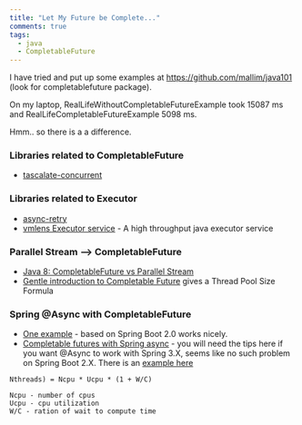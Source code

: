 ```yaml
---
title: "Let My Future be Complete..."
comments: true
tags:
  - java
  - CompletableFuture
---
```


I have tried and put up some examples at https://github.com/mallim/java101 (look for completablefuture package).

On my laptop, RealLifeWithoutCompletableFutureExample took 15087 ms and RealLifeCompletableFutureExample 5098 ms.

Hmm.. so there is a a difference.

<!--more-->

### Libraries related to CompletableFuture 

* [tascalate-concurrent](https://github.com/vsilaev/tascalate-concurrent)

### Libraries related to Executor

* [async-retry](https://github.com/nurkiewicz/async-retry)
* [vmlens Executor service](https://github.com/vmlens/executor-service) - A high throughput java executor service

### Parallel Stream --> CompletableFuture

* [Java 8: CompletableFuture vs Parallel Stream](http://fahdshariff.blogspot.sg/2016/06/java-8-completablefuture-vs-parallel.html?m=1)
* [Gentle introduction to Completable Future](https://blog.cngroup.dk/2015/08/04/completable-future/ ) gives a Thread Pool Size Formula

### Spring @Async with CompletableFuture

* [One example](https://github.com/mallim/java101/tree/master/spring-async-complfuture) - based on Spring Boot 2.0 works nicely.
* [Completable futures with Spring async](https://geowarin.github.io/completable-futures-with-spring-async/) - you will need the tips here if you want @Async to work with Spring 3.X, seems like no such problem on Spring Boot 2.X. 
There is an [example here](https://github.com/mallim/java101/tree/master/CompletableExecutor)

```
Nthreads) = Ncpu * Ucpu * (1 + W/C)

Ncpu - number of cpus
Ucpu - cpu utilization
W/C - ration of wait to compute time
```
